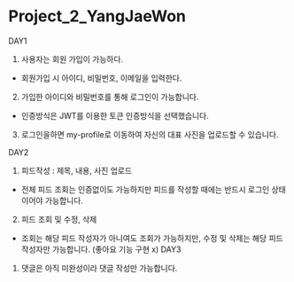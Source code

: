 # Project_2_YangJaeWon
DAY1
1. 사용자는 회원 가입이 가능하다.
- 회원가입 시 아이디, 비밀번호, 이메일을 입력한다.

2. 가입한 아이디와 비밀번호를 통해 로그인이 가능합니다.
- 인증방식은 JWT를 이용한 토큰 인증방식을 선택했습니다.

3. 로그인을하면 my-profile로 이동하여 자신의 대표 사진을 업로드할 수 있습니다.

DAY2
1. 피드작성 : 제목, 내용, 사진 업로드
- 전체 피드 조회는 인증없이도 가능하지만 피드를 작성할 때에는 반드시 로그인 상태이어야 가능합니다.
2. 피드 조회 및 수정, 삭제
- 조회는 해당 피드 작성자가 아니여도 조회가 가능하지만, 수정 및 삭제는 해당 피드 작성자만 가능합니다.
(좋아요 기능 구현 x)
DAY3
1. 댓글은 아직 미완성이라 댓글 작성만 가능합니다.